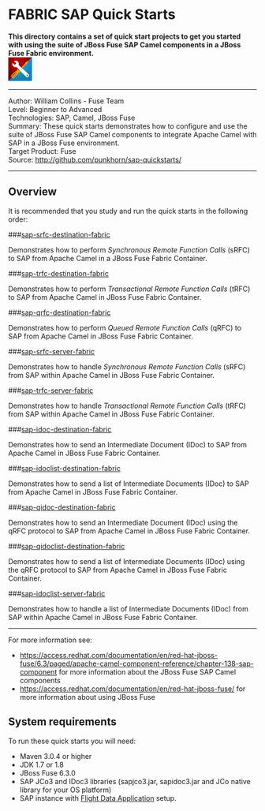 FABRIC SAP Quick Starts  
=====================  
 **This directory contains a set of quick start projects to get you started with using the suite of JBoss Fuse SAP Camel components in a JBoss Fuse Fabric environment.**  
![SAP Tool Suite](../sap_tool_suite.png "SAP Tool Suite")

***  
Author: William Collins - Fuse Team  
Level: Beginner to Advanced  
Technologies: SAP, Camel, JBoss Fuse  
Summary: These quick starts demonstrates how to configure and use the suite of JBoss Fuse SAP Camel components to integrate Apache Camel with SAP in a JBoss Fuse environment.       
Target Product: Fuse  
Source: <http://github.com/punkhorn/sap-quickstarts/>  

***  

Overview  
--------  

It is recommended that you study and run the quick starts in the following order:  

###[sap-srfc-destination-fabric](sap-srfc-destination-fabric/README.md)  

Demonstrates how to perform *Synchronous Remote Function Calls* (sRFC) to SAP from Apache Camel in a JBoss Fuse Fabric Container.   
  
###[sap-trfc-destination-fabric](sap-trfc-destination-fabric/README.md)  

Demonstrates how to perform *Transactional Remote Function Calls* (tRFC) to SAP from Apache Camel in JBoss Fuse Fabric Container.      
  
###[sap-qrfc-destination-fabric](sap-qrfc-destination-fabric/README.md)  

Demonstrates how to perform *Queued Remote Function Calls* (qRFC) to SAP from Apache Camel in JBoss Fuse Fabric Container.   
  
###[sap-srfc-server-fabric](sap-srfc-server-fabric/README.md)   

Demonstrates how to handle *Synchronous Remote Function Calls* (sRFC) from SAP within Apache Camel in JBoss Fuse Fabric Container.   
  
###[sap-trfc-server-fabric](sap-trfc-server-fabric/README.md)  

Demonstrates how to handle *Transactional Remote Function Calls* (tRFC) from SAP within Apache Camel in JBoss Fuse Fabric Container.   
  
###[sap-idoc-destination-fabric](sap-idoc-destination-fabric/README.md)  

Demonstrates how to send an Intermediate Document (IDoc) to SAP from Apache Camel in JBoss Fuse Fabric Container.   
  
###[sap-idoclist-destination-fabric](sap-idoclist-destination-fabric/README.md)  

Demonstrates how to send a list of Intermediate Documents (IDoc) to SAP from Apache Camel in JBoss Fuse Fabric Container.   
  
###[sap-qidoc-destination-fabric](sap-qidoc-destination-fabric/README.md)  

Demonstrates how to send an Intermediate Document (IDoc) using the qRFC protocol to SAP from Apache Camel in JBoss Fuse Fabric Container.   
  
###[sap-qidoclist-destination-fabric](sap-qidoclist-destination-fabric/README.md)  

Demonstrates how to send a list of Intermediate Documents (IDoc) using the qRFC protocol to SAP from Apache Camel in JBoss Fuse Fabric Container.   
  
###[sap-idoclist-server-fabric](sap-idoclist-server-fabric/README.md)  

Demonstrates how to handle a list of Intermediate Documents (IDoc) from SAP within Apache Camel in JBoss Fuse Fabric Container.   
  
-----
For more information see:

* <https://access.redhat.com/documentation/en/red-hat-jboss-fuse/6.3/paged/apache-camel-component-reference/chapter-138-sap-component> for more information about the JBoss Fuse SAP Camel components 
* <https://access.redhat.com/documentation/en/red-hat-jboss-fuse/> for more information about using JBoss Fuse

System requirements
-------------------

To run these quick starts you will need:

* Maven 3.0.4 or higher
* JDK 1.7 or 1.8
* JBoss Fuse 6.3.0
* SAP JCo3 and IDoc3 libraries (sapjco3.jar, sapidoc3.jar and JCo native library for your OS platform)
* SAP instance with [Flight Data Application](http://help.sap.com/saphelp_erp60_sp/helpdata/en/db/7c623cf568896be10000000a11405a/content.htm) setup.
  